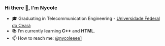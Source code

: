 ### Hi there 👋, I'm Nycole 

- 🎓 Graduating in Telecommunication Engineering - [Universidade Federal do Ceará](https://www.ufc.br)
- 📚 I’m currently learning **C++** and **HTML**.
- 📫 How to reach me: [@nycoleeee1](https://instagram.com/nycoleeee1)

<!--  
- 🔭 I’m currently working on ...
- 🌱 I’m currently learning ...
- 👯 I’m looking to collaborate on ...
- 🤔 I’m looking for help with ...
- 💬 Ask me about ...
- 📫 How to reach me: ...
- 😄 Pronouns: ...
- ⚡ Fun fact: ...
-->
